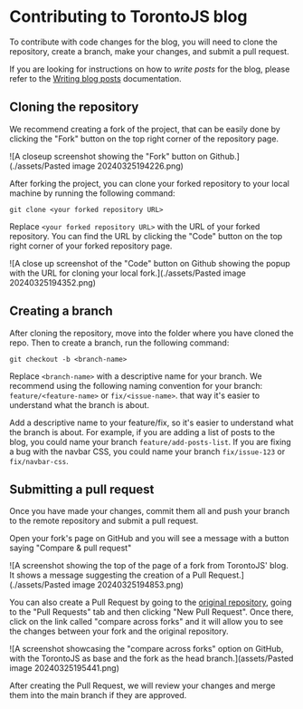 # Contributing to TorontoJS blog

To contribute with code changes for the blog, you will need to clone the repository, create a branch, make your changes, and submit a pull request.

If you are looking for instructions on how to _write posts_ for the blog, please refer to the [Writing blog posts](writing-posts.md) documentation.

## Cloning the repository

We recommend creating a fork of the project, that can be easily done by clicking the "Fork" button on the top right corner of the repository page.

![A closeup screenshot showing the "Fork" button on Github.](./assets/Pasted image 20240325194226.png)

After forking the project, you can clone your forked repository to your local machine by running the following command:

```shell
git clone <your forked repository URL>
```

Replace `<your forked repository URL>` with the URL of your forked repository. You can find the URL by clicking the "Code" button on the top right corner of your forked repository page.

![A close up screenshot of the "Code" button on Github showing the popup with the URL for cloning your local fork.](./assets/Pasted image 20240325194352.png)

## Creating a branch

After cloning the repository, move into the folder where you have cloned the repo. Then to create a branch, run the following command:

```shell
git checkout -b <branch-name>
```

Replace `<branch-name>` with a descriptive name for your branch. We recommend using the following naming convention for your branch: `feature/<feature-name>` or `fix/<issue-name>`. that way it's easier to understand what the branch is about.

Add a descriptive name to your feature/fix, so it's easier to understand what the branch is about. For example, if you are adding a list of posts to the blog, you could name your branch `feature/add-posts-list`. If you are fixing a bug with the navbar CSS, you could name your branch `fix/issue-123` or `fix/navbar-css`.

## Submitting a pull request

Once you have made your changes, commit them all and push your branch to the remote repository and submit a pull request.

Open your fork's page on GitHub and you will see a message with a button saying "Compare & pull request"

![A screenshot showing the top of the page of a fork from TorontoJS' blog. It shows a message suggesting the creation of a Pull Request.](./assets/Pasted image 20240325194853.png)

You can also create a Pull Request by going to the [original repository](https://github.com/torontojs/blog), going to the "Pull Requests" tab and then clicking "New Pull Request". Once there, click on the link called "compare across forks" and it will allow you to see the changes between your fork and the original repository.

![A screenshot showcasing the "compare across forks" option on GitHub, with the TorontoJS as base and the fork as the head branch.](assets/Pasted image 20240325195441.png)

After creating the Pull Request, we will review your changes and merge them into the main branch if they are approved.
